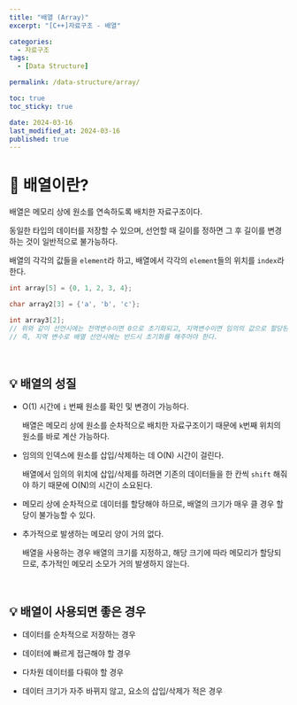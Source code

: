 ```yaml
---
title: "배열 (Array)"
excerpt: "[C++]자료구조 - 배열"

categories:
  - 자료구조
tags:
  - [Data Structure]

permalink: /data-structure/array/

toc: true
toc_sticky: true

date: 2024-03-16
last_modified_at: 2024-03-16
published: true
---
```



# 👑 배열이란?

배열은 메모리 상에 원소를 연속하도록 배치한 자료구조이다. <br>

동일한 타입의 데이터를 저장할 수 있으며, 선언할 때 길이를 정하면 그 후 길이를 변경하는 것이 일반적으로 불가능하다. <br>

배열의 각각의 값들을 `element`라 하고, 배열에서 각각의 `element`들의 위치를 `index`라 한다. <br>

```c++
int array[5] = {0, 1, 2, 3, 4};

char array2[3] = {'a', 'b', 'c'};

int array3[2];
// 위와 같이 선언시에는 전역변수이면 0으로 초기화되고, 지역변수이면 임의의 값으로 할당된다.
// 즉, 지역 변수로 배열 선언시에는 반드시 초기화를 해주어야 한다.
```

<br>

## 💡 배열의 성질

* O(1) 시간에 `i` 번째 원소를 확인 및 변경이 가능하다. <br>

    배열은 메모리 상에 원소를 순차적으로 배치한 자료구조이기 때문에 `k`번째 위치의 원소를 바로 계산 가능하다. <br>

* 임의의 인덱스에 원소를 삽입/삭제하는 데 O(N) 시간이 걸린다. <br>

    배열에서 임의의 위치에 삽입/삭제를 하려면 기존의 데이터들을 한 칸씩 `shift` 해줘야 하기 때문에 O(N)의 시간이 소요된다. <br>

* 메모리 상에 순차적으로 데이터를 할당해야 하므로, 배열의 크기가 매우 클 경우 할당이 불가능할 수 있다. <br>

* 추가적으로 발생하는 메모리 양이 거의 없다. <br>

    배열을 사용하는 경우 배열의 크기를 지정하고, 해당 크기에 따라 메모리가 할당되므로, 추가적인 메모리 소모가 거의 발생하지 않는다. <br>

<br>

## 💡 배열이 사용되면 좋은 경우

* 데이터를 순차적으로 저장하는 경우

* 데이터에 빠르게 접근해야 할 경우

* 다차원 데이터를 다뤄야 할 경우

* 데이터 크기가 자주 바뀌지 않고, 요소의 삽입/삭제가 적은 경우









